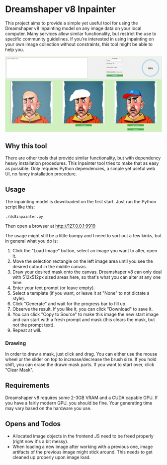 # Dreamshaper v8 Inpainter

This project aims to provide a simple yet useful tool for using the Dreamshaper v8 Inpainting model on any image data on your local computer. Many services allow similar functionality, but restrict the use to specific community guidelines. If you're interested in using inpainting on your own image collection without constraints, this tool might be able to help you.

![A man with a blue baseball cap!](media/man_with_cap.png "Man with blue baseball cap")


## Why this tool

There are other tools that provide similar functionality, but with dependency heavy installation procedures. This Inpainter tool tries to make that as easy as possible: Only requires Python dependencies, a simple yet useful web UI, no fancy installation procedure.


## Usage

The inpainting model is downloaded on the first start. Just run the Python script like this:

    ./ds8inpainter.py

Then open a browser at http://127.0.0.1:9919

The usage might still be a little bumpy and I need to sort out a few kinks, but in general what you do is:

1. Click the "Load Image" button, select an image you want to alter, open it.
2. Move the selection rectangle on the left image area until you see the desired cutout in the middle canvas.
3. Draw your desired mask onto the canvas. Dreamshaper v8 can only deal with 512x512px sized areas here, so that's what you can alter at any one time.
4. Enter your text prompt (or leave empty).
5. Select a template (if you want, or leave it at "None" to not dictate a style).
6. Click "Generate" and wait for the progress bar to fill up.
7. Observe the result. If you like it, you can click "Download" to save it.
8. You can click "Copy to Source" to make this image the new start image and can start with a fresh prompt and mask (this clears the mask, but not the prompt text).
9. Repeat at will.


### Drawing

In order to draw a mask, just click and drag. You can either use the mouse wheel or the slider on top to increase/decrease the brush size. If you hold shift, you can erase the drawn mask parts. If you want to start over, click "Clear Mask".


## Requirements

Dreamshaper v8 requires some 2-3GB VRAM and a CUDA capable GPU. If you have a fairly modern GPU, you should be fine. Your generating time may vary based on the hardware you use.


## Opens and Todos

* Allocated image objects in the frontend JS need to be freed properly (right now it's a bit messy).
* When loading a new image after working with a previous one, image artifacts of the previous image might stick around. This needs to get cleaned up properly upon image load.